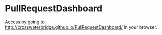 # PullRequestDashboard

Access by going to http://crosswaterbridge.github.io/PullRequestDashboard/ in your browser.
